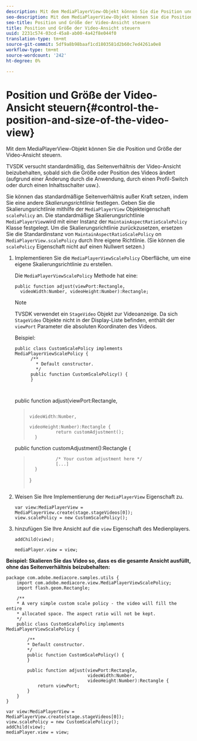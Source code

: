 ```yaml
---
description: Mit dem MediaPlayerView-Objekt können Sie die Position und Größe der Video-Ansicht steuern.
seo-description: Mit dem MediaPlayerView-Objekt können Sie die Position und Größe der Video-Ansicht steuern.
seo-title: Position und Größe der Video-Ansicht steuern
title: Position und Größe der Video-Ansicht steuern
uuid: 2231c574-03cd-45a8-ab00-4a42f8e044f0
translation-type: tm+mt
source-git-commit: 5df9a8b98baaf1cd1803581d2b60c7ed4261a0e8
workflow-type: tm+mt
source-wordcount: '242'
ht-degree: 0%

---
```



# Position und Größe der Video-Ansicht steuern{#control-the-position-and-size-of-the-video-view}

Mit dem MediaPlayerView-Objekt können Sie die Position und Größe der Video-Ansicht steuern.

TVSDK versucht standardmäßig, das Seitenverhältnis der Video-Ansicht beizubehalten, sobald sich die Größe oder Position des Videos ändert (aufgrund einer Änderung durch die Anwendung, durch einen Profil-Switch oder durch einen Inhaltsschalter usw.).

Sie können das standardmäßige Seitenverhältnis außer Kraft setzen, indem Sie eine andere *Skalierungsrichtlinie* festlegen. Geben Sie die Skalierungsrichtlinie mithilfe der `MediaPlayerView` Objekteigenschaft `scalePolicy` an. Die standardmäßige Skalierungsrichtlinie `MediaPlayerView`wird mit einer Instanz der `MaintainAspectRatioScalePolicy` Klasse festgelegt. Um die Skalierungsrichtlinie zurückzusetzen, ersetzen Sie die Standardinstanz von `MaintainAspectRatioScalePolicy` on `MediaPlayerView.scalePolicy` durch Ihre eigene Richtlinie. (Sie können die `scalePolicy` Eigenschaft nicht auf einen Nullwert setzen.)

1. Implementieren Sie die `MediaPlayerViewScalePolicy` Oberfläche, um eine eigene Skalierungsrichtlinie zu erstellen.

   Die `MediaPlayerViewScalePolicy` Methode hat eine:

   ```
   public function adjust(viewPort:Rectangle, 
     videoWidth:Number, videoHeight:Number):Rectangle;
   ```

   >[!NOTE]
   >
   >TVSDK verwendet ein `StageVideo` Objekt zur Videoanzeige. Da sich `StageVideo` Objekte nicht in der Display-Liste befinden, enthält der `viewPort` Parameter die absoluten Koordinaten des Videos.
   >
   >
   >Beispiel:
   >
   >```
   >public class CustomScalePolicy implements MediaPlayerViewScalePolicy { 
   >       /** 
   >         * Default constructor. 
   >         */ 
   >       public function CustomScalePolicy() { 
   >       } 
   > 
   >    
      public function adjust(viewPort:Rectangle,  
   >                                                     videoWidth:Number,  
   >                                                     videoHeight:Number):Rectangle { 
   >               return customAdjustment(); 
   >       } 
   > 
   >    
      public function customAdjustment():Rectangle { 
   >               /* Your custom adjustment here */ 
   >               [...] 
   >       } 
   >}
   >```

1. Weisen Sie Ihre Implementierung der `MediaPlayerView` Eigenschaft zu.

   ```
   var view:MediaPlayerView = MediaPlayerView.create(stage.stageVideos[0]); 
   view.scalePolicy = new CustomScalePolicy();
   ```

1. hinzufügen Sie Ihre Ansicht auf die `view` Eigenschaft des Medienplayers.

   ```
   addChild(view); 
   
   mediaPlayer.view = view;
   ```

<!--<a id="example_7B08ECCDA17B4DD191FC672BD1F4C850"></a>-->

**Beispiel: Skalieren Sie das Video so, dass es die gesamte Ansicht ausfüllt, ohne das Seitenverhältnis beizubehalten:**

```
package com.adobe.mediacore.samples.utils { 
    import com.adobe.mediacore.view.MediaPlayerViewScalePolicy; 
    import flash.geom.Rectangle; 
 
    /** 
    * A very simple custom scale policy - the video will fill the entire 
    * allocated space. The aspect ratio will not be kept. 
    */ 
    public class CustomScalePolicy implements MediaPlayerViewScalePolicy { 
 
        /** 
        * Default constructor. 
        */ 
        public function CustomScalePolicy() { 
        } 
 
        public function adjust(viewPort:Rectangle, 
                               videoWidth:Number,  
                               videoHeight:Number):Rectangle { 
            return viewPort; 
        } 
    } 
} 
 
var view:MediaPlayerView = MediaPlayerView.create(stage.stageVideos[0]); 
view.scalePolicy = new CustomScalePolicy(); 
addChild(view); 
mediaPlayer.view = view;
```

